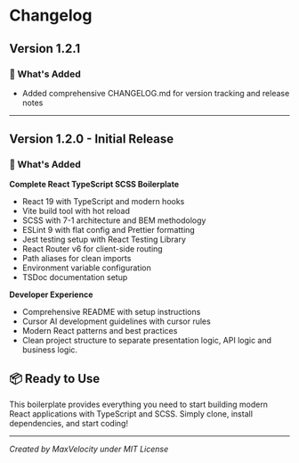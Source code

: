 # Changelog

## Version 1.2.1

### 🚀 What's Added
- Added comprehensive CHANGELOG.md for version tracking and release notes

---

## Version 1.2.0 - Initial Release

### 🚀 What's Added

**Complete React TypeScript SCSS Boilerplate**
- React 19 with TypeScript and modern hooks
- Vite build tool with hot reload
- SCSS with 7-1 architecture and BEM methodology
- ESLint 9 with flat config and Prettier formatting
- Jest testing setup with React Testing Library
- React Router v6 for client-side routing
- Path aliases for clean imports
- Environment variable configuration
- TSDoc documentation setup

**Developer Experience**
- Comprehensive README with setup instructions
- Cursor AI development guidelines with cursor rules
- Modern React patterns and best practices
- Clean project structure to separate presentation logic, API logic and business logic.

## 📦 Ready to Use

This boilerplate provides everything you need to start building modern React applications with TypeScript and SCSS. Simply clone, install dependencies, and start coding!

---

*Created by MaxVelocity under MIT License*
